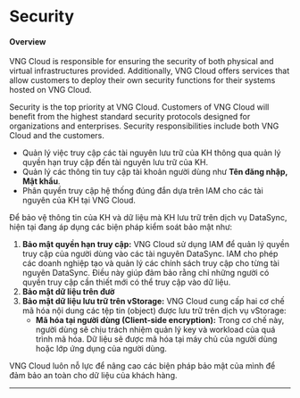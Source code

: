 # Security

#### Overview <a href="#baomat-tongquan" id="baomat-tongquan"></a>

VNG Cloud is responsible for ensuring the security of both physical and virtual infrastructures provided. Additionally, VNG Cloud offers services that allow customers to deploy their own security functions for their systems hosted on VNG Cloud.

Security is the top priority at VNG Cloud. Customers of VNG Cloud will benefit from the highest standard security protocols designed for organizations and enterprises. Security responsibilities include both VNG Cloud and the customers.&#x20;

* Quản lý việc truy cập các tài nguyên lưu trữ của KH thông qua quản lý quyền hạn truy cập đến tài nguyên lưu trữ của KH.
* Quản lý các thông tin tuy cập tài khoản người dùng như **Tên đăng nhập, Mật khẩu**.
* Phân quyền truy cập hệ thống đúng đắn dựa trên IAM cho các tài nguyên của KH tại VNG Cloud.

Để bảo vệ thông tin của KH và dữ liệu mà KH lưu trữ trên dịch vụ DataSync, hiện tại đang áp dụng các biện pháp kiểm soát bảo mật như:

1. **Bảo mật quyền hạn truy cập:** VNG Cloud sử dụng IAM để quản lý quyền truy cập của người dùng vào các tài nguyên DataSync. IAM cho phép các doanh nghiệp tạo và quản lý các chính sách truy cập cho từng tài nguyên DataSync. Điều này giúp đảm bảo rằng chỉ những người có quyền truy cập cần thiết mới có thể truy cập vào dữ liệu.
2. **Bảo mật dữ liệu trên đườ**
3. **Bảo mật dữ liệu lưu trữ trên vStorage:** VNG Cloud cung cấp hai cơ chế mã hóa nội dung các tệp tin (object) được lưu trữ trên dịch vụ vStorage:
   * **Mã hóa tại người dùng (Client-side encryption):** Trong cơ chế này, người dùng sẽ chịu trách nhiệm quản lý key và workload của quá trình mã hóa. Dữ liệu sẽ được mã hóa tại máy chủ của người dùng hoặc lớp ứng dụng của người dùng.

VNG Cloud luôn nỗ lực để nâng cao các biện pháp bảo mật của mình để đảm bảo an toàn cho dữ liệu của khách hàng.

***
